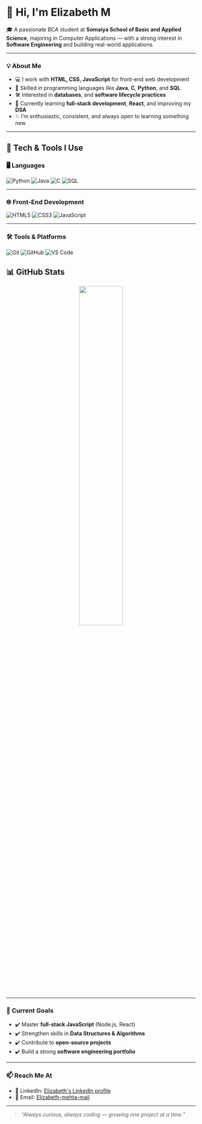 # 👋 Hi, I'm Elizabeth M

🎓 A passionate BCA student at **Somaiya School of Basic and Applied Science**, majoring in Computer Applications — with a strong interest in **Software Engineering** and building real-world applications.

---

### 💡 About Me

- 💻 I work with **HTML, CSS, JavaScript** for front-end web development
- 🧠 Skilled in programming languages like **Java**, **C**, **Python**, and **SQL**
- 🛠️ Interested in  **databases**, and **software lifecycle practices**
- 🌱 Currently learning **full-stack development**, **React**, and improving my **DSA**
- ✨ I’m enthusiastic, consistent, and always open to learning something new

---
## 🧰 Tech & Tools I Use

### 🖥️ Languages
<p>
  <img src="https://img.shields.io/badge/Python-3776AB?style=for-the-badge&logo=python&logoColor=white" alt="Python"/>
  <img src="https://img.shields.io/badge/Java-007396?style=for-the-badge&logo=java&logoColor=white" alt="Java"/>
  <img src="https://img.shields.io/badge/C-00599C?style=for-the-badge&logo=c&logoColor=white" alt="C"/>
  <img src="https://img.shields.io/badge/SQL-4479A1?style=for-the-badge&logo=postgresql&logoColor=white" alt="SQL"/>
</p>

---

### 🌐 Front-End Development
<p>
  <img src="https://img.shields.io/badge/HTML5-E34F26?style=for-the-badge&logo=html5&logoColor=white" alt="HTML5"/>
  <img src="https://img.shields.io/badge/CSS3-1572B6?style=for-the-badge&logo=css3&logoColor=white" alt="CSS3"/>
  <img src="https://img.shields.io/badge/JavaScript-F7DF1E?style=for-the-badge&logo=javascript&logoColor=black" alt="JavaScript"/>
</p>

---

### 🛠️ Tools & Platforms
<p>
  <img src="https://img.shields.io/badge/Git-F05032?style=for-the-badge&logo=git&logoColor=white" alt="Git"/>
  <img src="https://img.shields.io/badge/GitHub-181717?style=for-the-badge&logo=github&logoColor=white" alt="GitHub"/>
  <img src="https://img.shields.io/badge/VS%20Code-007ACC?style=for-the-badge&logo=visual-studio-code&logoColor=white" alt="VS Code"/>
</p>



## 📊 GitHub Stats

<p align="center">
  <img src="https://github-readme-stats.vercel.app/api?username=m-elizabeth-ds&show_icons=true&theme=tokyonight" width="48%" />
</p>




---

### 🎯 Current Goals

- ✔️ Master **full-stack JavaScript** (Node.js, React)
- ✔️ Strengthen skills in **Data Structures & Algorithms**
- ✔️ Contribute to **open-source projects**
- ✔️ Build a strong **software engineering portfolio**

---

### 📫 Reach Me At

- 💼 LinkedIn: [Elizabeth's Linkedln profile](https://www.linkedin.com/in/elizabeth-mehta542006/)
- 📧 Email: [Elizabeth-mehta-mail](elizabethmehta.it@gmail.com)

---

> _“Always curious, always coding — growing one project at a time.”_

